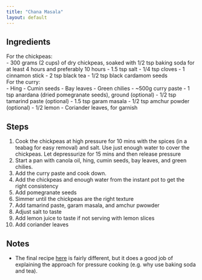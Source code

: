 ```yaml
---
title: "Chana Masala"
layout: default
---
```


## Ingredients
<div>For the chickpeas:</div>
- 300 grams (2 cups) of dry chickpeas, soaked with 1/2 tsp baking soda for at least 4 hours and preferably 10 hours
- 1.5 tsp salt
- 1/4 tsp cloves
- 1 cinnamon stick
- 2 tsp black tea
- 1/2 tsp black cardamom seeds

<div>For the curry:</div>
- Hing
- Cumin seeds
- Bay leaves
- Green chilies
- ~500g curry paste
- 1 tsp anardana (dried pomegranate seeds), ground (optional)
- 1/2 tsp tamarind paste (optional)
- 1.5 tsp garam masala
- 1/2 tsp amchur powder (optional)
- 1/2 lemon
- Coriander leaves, for garnish

## Steps
1. Cook the chickpeas at high pressure for 10 mins with the spices (in a teabag for easy removal) and salt. Use just enough water to cover the chickpeas. Let depressurize for 15 mins and then release pressure
1. Start a pan with canola oil, hing, cumin seeds, bay leaves, and green chilies.
1. Add the curry paste and cook down.
1. Add the chickpeas and enough water from the instant pot to get the right
  consistency
1. Add pomegranate seeds
1. Simmer until the chickpeas are the right texture
1. Add tamarind paste, garam masala, and amchur pwowder
1. Adjust salt to taste
1. Add lemon juice to taste if not serving with lemon slices
1. Add coriander leaves


## Notes
- The final recipe [here](https://www.youtube.com/watch?v=IGtGx2fWz4Y) is fairly
  different, but it does a good job of explaining the approach for pressure
  cooking (e.g. why use baking soda and tea).

